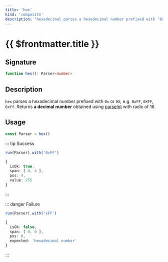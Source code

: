 ```yaml
---
title: 'hex'
kind: 'composite'
description: "hexadecimal parses a hexadecimal number prefixed with '0x' or '0X', e.g. '0xFF', '0XFF', '0xff'. Returns a decimal number obtained using parseInt with radix of 16."
---
```


# {{ $frontmatter.title }} <Composite />

## Signature

```ts
function hex(): Parser<number>
```

## Description

`hex` parses a hexadecimal number prefixed with `0x` or `0X`, e.g. `0xFF`, `0XFF`, `0xff`. Returns **a decimal number** obtained using [parseInt] with radix of 16.

## Usage

```ts
const Parser = hex()
```

::: tip Success
```ts
run(Parser).with('0xFF')

{
  isOk: true,
  span: [ 0, 4 ],
  pos: 4,
  value: 255
}
```
:::

::: danger Failure
```ts
run(Parser).with('xFF')

{
  isOk: false,
  span: [ 0, 0 ],
  pos: 0,
  expected: 'hexadecimal number'
}
```
:::

<!-- Links. -->

[parseInt]: https://developer.mozilla.org/en-US/docs/Web/JavaScript/Reference/Global_Objects/parseInt
